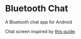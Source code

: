 # Bluetooth Chat
A Bluetooth chat app for Android

Chat screen inspired by [this guide](https://www.scaledrone.com/blog/android-chat-tutorial/).
